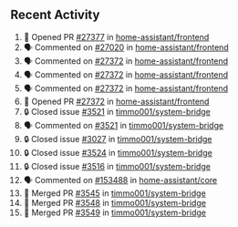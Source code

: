 ## Recent Activity

<!--START_SECTION:activity-->
1. 💪 Opened PR [#27377](https://github.com/home-assistant/frontend/pull/27377) in [home-assistant/frontend](https://github.com/home-assistant/frontend)
2. 🗣 Commented on [#27020](https://github.com/home-assistant/frontend/issues/27020) in [home-assistant/frontend](https://github.com/home-assistant/frontend)
3. 🗣 Commented on [#27372](https://github.com/home-assistant/frontend/issues/27372) in [home-assistant/frontend](https://github.com/home-assistant/frontend)
4. 🗣 Commented on [#27372](https://github.com/home-assistant/frontend/issues/27372) in [home-assistant/frontend](https://github.com/home-assistant/frontend)
5. 🗣 Commented on [#27372](https://github.com/home-assistant/frontend/issues/27372) in [home-assistant/frontend](https://github.com/home-assistant/frontend)
6. 💪 Opened PR [#27372](https://github.com/home-assistant/frontend/pull/27372) in [home-assistant/frontend](https://github.com/home-assistant/frontend)
7. 🔒 Closed issue [#3521](https://github.com/timmo001/system-bridge/issues/3521) in [timmo001/system-bridge](https://github.com/timmo001/system-bridge)
8. 🗣 Commented on [#3521](https://github.com/timmo001/system-bridge/issues/3521) in [timmo001/system-bridge](https://github.com/timmo001/system-bridge)
9. 🔒 Closed issue [#3027](https://github.com/timmo001/system-bridge/issues/3027) in [timmo001/system-bridge](https://github.com/timmo001/system-bridge)
10. 🔒 Closed issue [#3524](https://github.com/timmo001/system-bridge/issues/3524) in [timmo001/system-bridge](https://github.com/timmo001/system-bridge)
11. 🔒 Closed issue [#3516](https://github.com/timmo001/system-bridge/issues/3516) in [timmo001/system-bridge](https://github.com/timmo001/system-bridge)
12. 🗣 Commented on [#153488](https://github.com/home-assistant/core/issues/153488) in [home-assistant/core](https://github.com/home-assistant/core)
13. 🎉 Merged PR [#3545](https://github.com/timmo001/system-bridge/pull/3545) in [timmo001/system-bridge](https://github.com/timmo001/system-bridge)
14. 🎉 Merged PR [#3548](https://github.com/timmo001/system-bridge/pull/3548) in [timmo001/system-bridge](https://github.com/timmo001/system-bridge)
15. 🎉 Merged PR [#3549](https://github.com/timmo001/system-bridge/pull/3549) in [timmo001/system-bridge](https://github.com/timmo001/system-bridge)
<!--END_SECTION:activity-->
